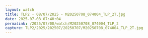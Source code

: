 ```yaml
---
layout: watch
title: TLP2 - 08/07/2025 - M20250708_074004_TLP_2T.jpg
date: 2025-07-08 07:40:04
permalink: /2025/07/08/watch/M20250708_074004_TLP_2
capture: TLP2/2025/202507/20250707/M20250708_074004_TLP_2T.jpg
---
```

